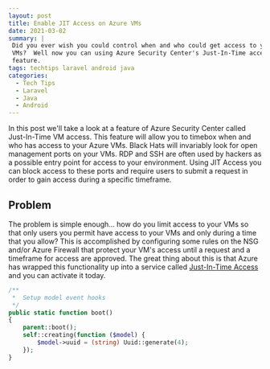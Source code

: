 ```yaml
---
layout: post
title: Enable JIT Access on Azure VMs 
date: 2021-03-02
summary: |
 Did you ever wish you could control when and who could get access to your Azure 
 VMs?  Well now you can using Azure Security Center's Just-In-Time access
 feature.
tags: techtips laravel android java
categories:
  - Tech Tips
  - Laravel
  - Java
  - Android
---
```


In this post we'll take a look at a feature of Azure Security Center called
Just-In-Time VM access.  This feature will allow you to timebox when and who has
access to your Azure VMs.  Black Hats will invariably look for open management
ports on your VMs.  RDP and SSH are often used by hackers as a possible entry
point for access to your environment.  Using JIT Access you can block access to
these ports and require users to submit a request in order to gain access during
a specific timeframe.  

## Problem
The problem is simple enough... how do you limit access to your VMs so that only
users you permit have access to your VMs and only during a time that you allow?
This is accomplished by configuring some rules on the NSG and/or Azure Firewall that
protect your VM's access until a request and a timeframe for access are approved.
The great thing about this is that Azure has wrapped this functionality up into
a service called [Just-In-Time
Access](https://docs.microsoft.com/en-us/azure/security-center/just-in-time-explained) and you can activate it today.



```php
/**
 *  Setup model event hooks
 */
public static function boot()
{
    parent::boot();
    self::creating(function ($model) {
        $model->uuid = (string) Uuid::generate(4);
    });
}
```
